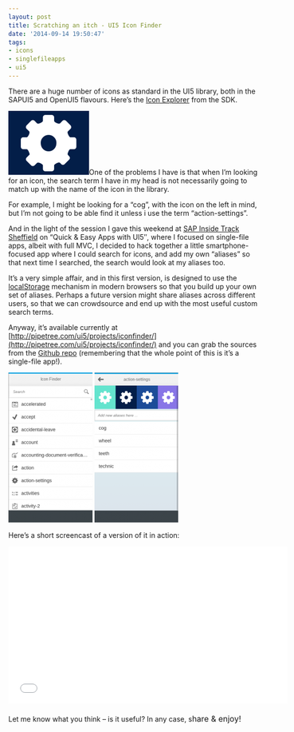 ```yaml
---
layout: post
title: Scratching an itch - UI5 Icon Finder
date: '2014-09-14 19:50:47'
tags:
- icons
- singlefileapps
- ui5
---
```



There are a huge number of icons as standard in the UI5 library, both in the SAPUI5 and OpenUI5 flavours. Here’s the [Icon Explorer](https://openui5.hana.ondemand.com/test-resources/sap/m/demokit/icon-explorer/index.html) from the SDK.

[![Screenshot 2014-09-14 at 20.35.07](/content/images/2014/09/Screenshot-2014-09-14-at-20.35.07.png)](/content/images/2014/09/Screenshot-2014-09-14-at-20.35.07.png)One of the problems I have is that when I’m looking for an icon, the search term I have in my head is not necessarily going to match up with the name of the icon in the library.

For example, I might be looking for a “cog”, with the icon on the left in mind, but I’m not going to be able find it unless i use the term “action-settings”.

And in the light of the session I gave this weekend at [SAP Inside Track Sheffield](http://scn.sap.com/community/events/inside-track/blog/2014/05/02/sap-inside-track-sheffield--uk) on “Quick & Easy Apps with UI5″, where I focused on single-file apps, albeit with full MVC, I decided to hack together a little smartphone-focused app where I could search for icons, and add my own “aliases” so that next time I searched, the search would look at my aliases too.

It’s a very simple affair, and in this first version, is designed to use the [localStorage](http://diveintohtml5.info/storage.html) mechanism in modern browsers so that you build up your own set of aliases. Perhaps a future version might share aliases across different users, so that we can crowdsource and end up with the most useful custom search terms.

Anyway, it’s available currently at [http://pipetree.com/ui5/projects/iconfinder/](http://pipetree.com/ui5/projects/iconfinder/) and you can grab the sources from the [Github repo](https://github.com/qmacro/iconfinder) (remembering that the whole point of this is it’s a single-file app!).

[![Screenshot 2014-09-14 at 20.50.16](/content/images/2014/09/Screenshot-2014-09-14-at-20.50.16-169x300.png)](/content/images/2014/09/Screenshot-2014-09-14-at-20.50.16.png) [![Screenshot 2014-09-14 at 20.48.52](/content/images/2014/09/Screenshot-2014-09-14-at-20.48.52-168x300.png)](/content/images/2014/09/Screenshot-2014-09-14-at-20.48.52.png)

Here’s a short screencast of a version of it in action:

<iframe allowfullscreen="" frameborder="0" height="315" src="//www.youtube.com/embed/laNprcrApKc" width="560"></iframe>

Let me know what you think – is it useful? In any case, s<span style="line-height: 1.714285714; font-size: 1rem;">hare & enjoy!</span>

 


